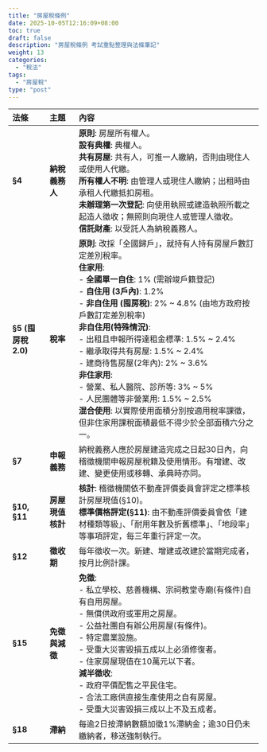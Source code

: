 ```yaml
---
title: "房屋稅條例"
date: 2025-10-05T12:16:09+08:00
toc: true
draft: false
description: "房屋稅條例 考試重點整理與法條筆記"
weight: 13
categories:
  - "稅法"
tags:
  - "房屋稅"
type: "post"
---
```


| 法條 | 主題 | 內容 |
| :--- | :--- | :--- |
| **§4** | **納稅義務人** | **原則**: 房屋所有權人。<br>**設有典權**: 典權人。<br>**共有房屋**: 共有人，可推一人繳納，否則由現住人或使用人代繳。<br>**所有權人不明**: 由管理人或現住人繳納；出租時由承租人代繳抵扣房租。<br>**未辦理第一次登記**: 向使用執照或建造執照所載之起造人徵收；無照則向現住人或管理人徵收。<br>**信託財產**: 以受託人為納稅義務人。 | 
| **§5 (囤房稅2.0)** | **稅率** | **原則**: 改採「全國歸戶」，就持有人持有房屋戶數訂定差別稅率。<br>**住家用**: <br>- **全國單一自住**: 1% (需辦竣戶籍登記)<br>- **自住用 (3戶內)**: 1.2%<br>- **非自住用 (囤房稅)**: 2% ~ 4.8% (由地方政府按戶數訂定差別稅率)<br>**非自住用(特殊情況)**:<br>  - 出租且申報所得達租金標準: 1.5% ~ 2.4%<br>  - 繼承取得共有房屋: 1.5% ~ 2.4%<br>  - 建商待售房屋(2年內): 2% ~ 3.6%<br>**非住家用**: <br>- 營業、私人醫院、診所等: 3% ~ 5%<br>- 人民團體等非營業用: 1.5% ~ 2.5%<br>**混合使用**: 以實際使用面積分別按適用稅率課徵，但非住家用課稅面積最低不得少於全部面積六分之一。 | 
| **§7** | **申報義務** | 納稅義務人應於房屋建造完成之日起30日內，向稽徵機關申報房屋稅籍及使用情形。有增建、改建、變更使用或移轉、承典時亦同。 | 
| **§10, §11** | **房屋現值核計** | **核計**: 稽徵機關依不動產評價委員會評定之標準核計房屋現值(§10)。<br>**標準價格評定(§11)**: 由不動產評價委員會依「建材種類等級」、「耐用年數及折舊標準」、「地段率」等事項評定，每三年重行評定一次。 | 
| **§12** | **徵收期** | 每年徵收一次。新建、增建或改建於當期完成者，按月比例計課。 | 
| **§15** | **免徵與減徵** | **免徵**: <br>- 私立學校、慈善機構、宗祠教堂寺廟(有條件)自有自用房屋。<br>- 無償供政府或軍用之房屋。<br>- 公益社團自有辦公用房屋(有條件)。<br>- 特定農業設施。<br>- 受重大災害毀損五成以上必須修復者。<br>- 住家房屋現值在10萬元以下者。<br>**減半徵收**: <br>- 政府平價配售之平民住宅。<br>- 合法工廠供直接生產使用之自有房屋。<br>- 受重大災害毀損三成以上不及五成者。 | 
| **§18** | **滯納** | 每逾2日按滯納數額加徵1%滯納金；逾30日仍未繳納者，移送強制執行。 |

